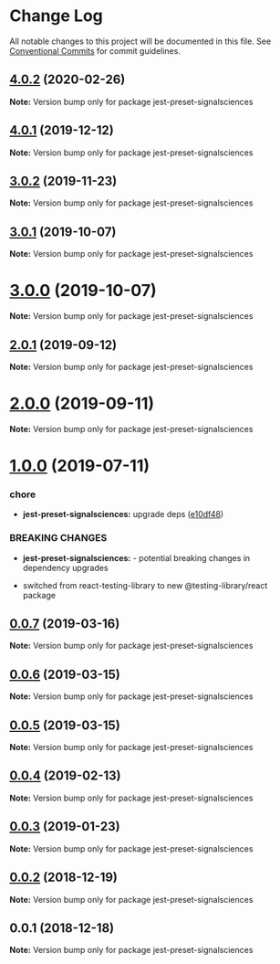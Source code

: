 # Change Log

All notable changes to this project will be documented in this file.
See [Conventional Commits](https://conventionalcommits.org) for commit guidelines.

## [4.0.2](https://github.com/signalsciences/jsdx/compare/v4.0.1...v4.0.2) (2020-02-26)

**Note:** Version bump only for package jest-preset-signalsciences

## [4.0.1](https://github.com/signalsciences/jsdx/compare/v0.0.6...v4.0.1) (2019-12-12)

**Note:** Version bump only for package jest-preset-signalsciences

## [3.0.2](https://github.com/signalsciences/jsdx/compare/jest-preset-signalsciences@3.0.1...jest-preset-signalsciences@3.0.2) (2019-11-23)

**Note:** Version bump only for package jest-preset-signalsciences

## [3.0.1](https://github.com/signalsciences/jsdx/compare/jest-preset-signalsciences@3.0.0...jest-preset-signalsciences@3.0.1) (2019-10-07)

**Note:** Version bump only for package jest-preset-signalsciences

# [3.0.0](https://github.com/signalsciences/jsdx/compare/jest-preset-signalsciences@2.0.1...jest-preset-signalsciences@3.0.0) (2019-10-07)

**Note:** Version bump only for package jest-preset-signalsciences

## [2.0.1](https://github.com/signalsciences/jsdx/compare/jest-preset-signalsciences@2.0.0...jest-preset-signalsciences@2.0.1) (2019-09-12)

**Note:** Version bump only for package jest-preset-signalsciences

# [2.0.0](https://github.com/signalsciences/jsdx/compare/jest-preset-signalsciences@1.0.0...jest-preset-signalsciences@2.0.0) (2019-09-11)

**Note:** Version bump only for package jest-preset-signalsciences

# [1.0.0](https://github.com/signalsciences/jsdx/compare/jest-preset-signalsciences@0.0.7...jest-preset-signalsciences@1.0.0) (2019-07-11)

### chore

- **jest-preset-signalsciences:** upgrade deps ([e10df48](https://github.com/signalsciences/jsdx/commit/e10df48))

### BREAKING CHANGES

- **jest-preset-signalsciences:** - potential breaking changes in dependency upgrades

* switched from react-testing-library to new @testing-library/react
  package

## [0.0.7](https://github.com/signalsciences/jsdx/compare/jest-preset-signalsciences@0.0.6...jest-preset-signalsciences@0.0.7) (2019-03-16)

**Note:** Version bump only for package jest-preset-signalsciences

## [0.0.6](https://github.com/signalsciences/jsdx/compare/jest-preset-signalsciences@0.0.5...jest-preset-signalsciences@0.0.6) (2019-03-15)

**Note:** Version bump only for package jest-preset-signalsciences

## [0.0.5](https://github.com/signalsciences/jsdx/compare/jest-preset-signalsciences@0.0.4...jest-preset-signalsciences@0.0.5) (2019-03-15)

**Note:** Version bump only for package jest-preset-signalsciences

## [0.0.4](https://github.com/signalsciences/jsdx/compare/jest-preset-signalsciences@0.0.3...jest-preset-signalsciences@0.0.4) (2019-02-13)

**Note:** Version bump only for package jest-preset-signalsciences

## [0.0.3](https://github.com/signalsciences/jsdx/compare/jest-preset-signalsciences@0.0.2...jest-preset-signalsciences@0.0.3) (2019-01-23)

**Note:** Version bump only for package jest-preset-signalsciences

## [0.0.2](https://github.com/signalsciences/jsdx/compare/jest-preset-signalsciences@0.0.1...jest-preset-signalsciences@0.0.2) (2018-12-19)

**Note:** Version bump only for package jest-preset-signalsciences

## 0.0.1 (2018-12-18)

**Note:** Version bump only for package jest-preset-signalsciences
